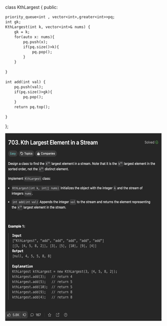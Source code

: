 class KthLargest {
public:
    
    priority_queue<int , vector<int>,greater<int>>pq;
    int gk;
    KthLargest(int k, vector<int>& nums) {
        gk = k;
        for(auto x: nums){
            pq.push(x);
            if(pq.size()>k){
                pq.pop();
            }
        }
        
    }
    
    int add(int val) {
        pq.push(val);
        if(pq.size()>gk){
            pq.pop();
        }
        return pq.top();
        
    }
};

<img src="dsa.jpge.png" alt="Girl in a jacket" width="500" height="600">
